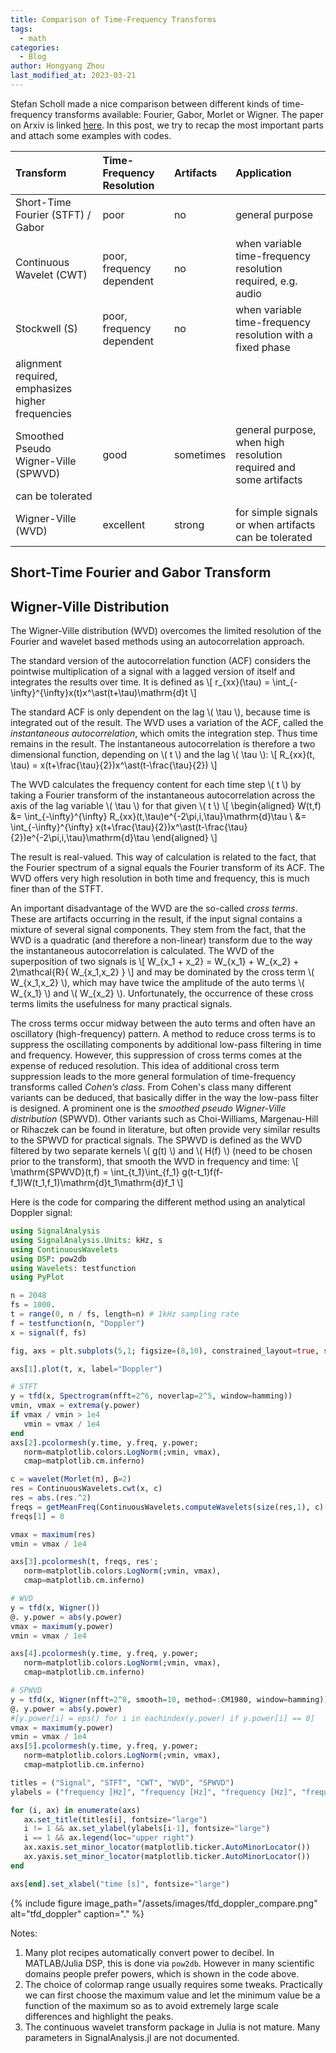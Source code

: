 ```yaml
---
title: Comparison of Time-Frequency Transforms
tags:
  - math
categories:
  - Blog
author: Hongyang Zhou
last_modified_at: 2023-03-21
---
```


Stefan Scholl made a nice comparison between different kinds of time-frequency transforms available: Fourier, Gabor, Morlet or Wigner. The paper on Arxiv is linked [here](https://arxiv.org/pdf/2101.06707.pdf). In this post, we try to recap the most important parts and attach some examples with codes.

| Transform | Time-Frequency Resolution | Artifacts | Application |
| :-------- | :------ |:--- |:--- |
| Short-Time Fourier (STFT) / Gabor | poor | no | general purpose |
| Continuous Wavelet (CWT) | poor, frequency dependent | no | when variable time-frequency resolution required, e.g. audio |
| Stockwell (S) | poor, frequency dependent | no | when variable time-frequency resolution with a fixed phase
alignment required, emphasizes higher frequencies |
| Smoothed Pseudo Wigner-Ville (SPWVD) | good | sometimes | general purpose, when high resolution required and some artifacts
can be tolerated |
| Wigner-Ville (WVD) | excellent | strong | for simple signals or when artifacts can be tolerated |

## Short-Time Fourier and Gabor Transform

## Wigner-Ville Distribution

The Wigner-Ville distribution (WVD) overcomes the limited resolution of the Fourier and wavelet based methods using an autocorrelation approach.

The standard version of the autocorrelation function (ACF) considers the pointwise multiplication of a signal with a lagged version of itself and integrates the results over time. It is defined as
\\[
r_{xx}(\tau) = \int_{-\infty}^{\infty}x(t)x^\ast(t+\tau)\mathrm{d}t
\\]

The standard ACF is only dependent on the lag \\( \tau \\), because time is integrated out of the result. The WVD uses a variation of the ACF, called the _instantaneous autocorrelation_, which omits the integration step. Thus time remains in the result. The instantaneous autocorrelation is therefore a two dimensional function, depending on \\( t \\) and the lag \\( \tau \\):
\\[
R_{xx}(t, \tau) = x(t+\frac{\tau}{2})x^\ast(t-\frac{\tau}{2})
\\]

The WVD calculates the frequency content for each time step \\( t \\) by taking a Fourier transform of the instantaneous autocorrelation across the axis of the lag variable \\( \tau \\) for that given \\( t \\)
\\[
\begin{aligned}
W(t,f) &= \int_{-\infty}^{\infty} R_{xx}(t,\tau)e^{-2\pi\,i\,\tau}\mathrm{d}\tau \\
&= \int_{-\infty}^{\infty} x(t+\frac{\tau}{2})x^\ast(t-\frac{\tau}{2})e^{-2\pi\,i\,\tau}\mathrm{d}\tau
\end{aligned}
\\]

The result is real-valued. This way of calculation is related to the fact, that the Fourier spectrum of a signal equals the Fourier transform of its ACF. The WVD offers very high resolution in both time and frequency, this is much finer than of the STFT.

An important disadvantage of the WVD are the so-called _cross terms_. These are artifacts occurring in the result, if the input signal contains a mixture of several signal components. They stem from the fact, that the WVD is a quadratic (and therefore a non-linear) transform due to the way the instantaneous autocorrelation is calculated. The WVD of the superposition of two signals is
\\[
W_{x_1 + x_2} = W_{x_1} + W_{x_2} + 2\mathcal{R}\{ W_{x_1,x_2} \}
\\]
and may be dominated by the cross term \\( W_{x_1,x_2} \\), which may have twice the amplitude of the auto terms \\( W_{x_1} \\) and \\( W_{x_2} \\). Unfortunately, the occurrence of these cross terms limits the usefulness for many practical signals.

The cross terms occur midway between the auto terms and often have an oscillatory (high-frequency) pattern. A method to reduce cross terms is to suppress the oscillating components by additional low-pass filtering in time and frequency. However, this suppression of cross terms comes at the expense of reduced resolution. This idea of additional cross term suppression leads to the more general formulation of time-frequency transforms called _Cohen’s class_. From Cohen's class many different variants can be deduced, that basically differ in the way the low-pass filter is designed. A prominent one is the _smoothed pseudo Wigner-Ville distribution_ (SPWVD). Other variants such as Choi-Williams, Margenau-Hill or Rihaczek can be found in literature, but often provide very similar results to the SPWVD for practical signals. The SPWVD is defined as the WVD filtered by two separate kernels \\( g(t) \\) and \\( H(f) \\) (need to be chosen prior to the transform), that smooth the WVD in frequency and time:
\\[
\mathrm{SPWVD}(t,f) = \int_{t_1}\int_{f_1} g(t-t_1)f(f-f_1)W(t_1,f_1)\mathrm{d}t_1\mathrm{d}f_1
\\]

Here is the code for comparing the different method using an analytical Doppler signal:

```julia
using SignalAnalysis
using SignalAnalysis.Units: kHz, s
using ContinuousWavelets
using DSP: pow2db
using Wavelets: testfunction
using PyPlot

n = 2048
fs = 1000.
t = range(0, n / fs, length=n) # 1kHz sampling rate
f = testfunction(n, "Doppler")
x = signal(f, fs)

fig, axs = plt.subplots(5,1; figsize=(8,10), constrained_layout=true, sharex=true)

axs[1].plot(t, x, label="Doppler")

# STFT
y = tfd(x, Spectrogram(nfft=2^6, noverlap=2^5, window=hamming))
vmin, vmax = extrema(y.power)
if vmax / vmin > 1e4
   vmin = vmax / 1e4
end
axs[2].pcolormesh(y.time, y.freq, y.power;
   norm=matplotlib.colors.LogNorm(;vmin, vmax),
   cmap=matplotlib.cm.inferno)

c = wavelet(Morlet(π), β=2)
res = ContinuousWavelets.cwt(x, c)
res = abs.(res.^2)
freqs = getMeanFreq(ContinuousWavelets.computeWavelets(size(res,1), c)[1])
freqs[1] = 0

vmax = maximum(res)
vmin = vmax / 1e4

axs[3].pcolormesh(t, freqs, res';
   norm=matplotlib.colors.LogNorm(;vmin, vmax),
   cmap=matplotlib.cm.inferno)

# WVD
y = tfd(x, Wigner())
@. y.power = abs(y.power)
vmax = maximum(y.power)
vmin = vmax / 1e4

axs[4].pcolormesh(y.time, y.freq, y.power;
   norm=matplotlib.colors.LogNorm(;vmin, vmax),
   cmap=matplotlib.cm.inferno)

# SPWVD
y = tfd(x, Wigner(nfft=2^8, smooth=10, method=:CM1980, window=hamming))
@. y.power = abs(y.power)
#[y.power[i] = eps() for i in eachindex(y.power) if y.power[i] == 0]
vmax = maximum(y.power)
vmin = vmax / 1e4
axs[5].pcolormesh(y.time, y.freq, y.power;
   norm=matplotlib.colors.LogNorm(;vmin, vmax),
   cmap=matplotlib.cm.inferno)

titles = ("Signal", "STFT", "CWT", "WVD", "SPWVD")
ylabels = ("frequency [Hz]", "frequency [Hz]", "frequency [Hz]", "frequency [Hz]")

for (i, ax) in enumerate(axs)
   ax.set_title(titles[i], fontsize="large")
   i != 1 && ax.set_ylabel(ylabels[i-1], fontsize="large")
   i == 1 && ax.legend(loc="upper right")
   ax.xaxis.set_minor_locator(matplotlib.ticker.AutoMinorLocator())
   ax.yaxis.set_minor_locator(matplotlib.ticker.AutoMinorLocator())
end

axs[end].set_xlabel("time [s]", fontsize="large")
```

{% include figure image_path="/assets/images/tfd_doppler_compare.png" alt="tfd_doppler" caption="." %}

Notes:

1. Many plot recipes automatically convert power to decibel. In MATLAB/Julia DSP, this is done via `pow2db`. However in many scientific domains people prefer powers, which is shown in the code above.
2. The choice of colormap range usually requires some tweaks. Practically we can first choose the maximum value and let the minimum value be a function of the maximum so as to avoid extremely large scale differences and highlight the peaks.
3. The continuous wavelet transform package in Julia is not mature. Many parameters in SignalAnalysis.jl are not documented.
